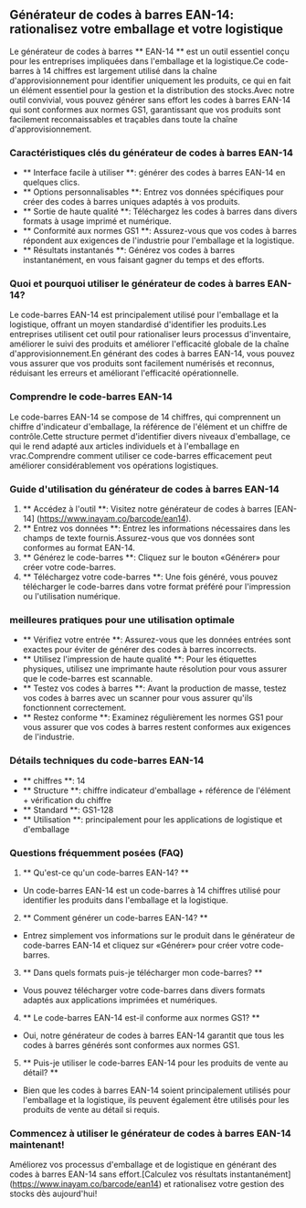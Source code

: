 ## Générateur de codes à barres EAN-14: rationalisez votre emballage et votre logistique

Le générateur de codes à barres ** EAN-14 ** est un outil essentiel conçu pour les entreprises impliquées dans l'emballage et la logistique.Ce code-barres à 14 chiffres est largement utilisé dans la chaîne d'approvisionnement pour identifier uniquement les produits, ce qui en fait un élément essentiel pour la gestion et la distribution des stocks.Avec notre outil convivial, vous pouvez générer sans effort les codes à barres EAN-14 qui sont conformes aux normes GS1, garantissant que vos produits sont facilement reconnaissables et traçables dans toute la chaîne d'approvisionnement.

### Caractéristiques clés du générateur de codes à barres EAN-14

- ** Interface facile à utiliser **: générer des codes à barres EAN-14 en quelques clics.
- ** Options personnalisables **: Entrez vos données spécifiques pour créer des codes à barres uniques adaptés à vos produits.
- ** Sortie de haute qualité **: Téléchargez les codes à barres dans divers formats à usage imprimé et numérique.
- ** Conformité aux normes GS1 **: Assurez-vous que vos codes à barres répondent aux exigences de l'industrie pour l'emballage et la logistique.
- ** Résultats instantanés **: Générez vos codes à barres instantanément, en vous faisant gagner du temps et des efforts.

### Quoi et pourquoi utiliser le générateur de codes à barres EAN-14?

Le code-barres EAN-14 est principalement utilisé pour l'emballage et la logistique, offrant un moyen standardisé d'identifier les produits.Les entreprises utilisent cet outil pour rationaliser leurs processus d'inventaire, améliorer le suivi des produits et améliorer l'efficacité globale de la chaîne d'approvisionnement.En générant des codes à barres EAN-14, vous pouvez vous assurer que vos produits sont facilement numérisés et reconnus, réduisant les erreurs et améliorant l'efficacité opérationnelle.

### Comprendre le code-barres EAN-14

Le code-barres EAN-14 se compose de 14 chiffres, qui comprennent un chiffre d'indicateur d'emballage, la référence de l'élément et un chiffre de contrôle.Cette structure permet d'identifier divers niveaux d'emballage, ce qui le rend adapté aux articles individuels et à l'emballage en vrac.Comprendre comment utiliser ce code-barres efficacement peut améliorer considérablement vos opérations logistiques.

### Guide d'utilisation du générateur de codes à barres EAN-14

1. ** Accédez à l'outil **: Visitez notre générateur de codes à barres [EAN-14] (https://www.inayam.co/barcode/ean14).
2. ** Entrez vos données **: Entrez les informations nécessaires dans les champs de texte fournis.Assurez-vous que vos données sont conformes au format EAN-14.
3. ** Générez le code-barres **: Cliquez sur le bouton «Générer» pour créer votre code-barres.
4. ** Téléchargez votre code-barres **: Une fois généré, vous pouvez télécharger le code-barres dans votre format préféré pour l'impression ou l'utilisation numérique.

### meilleures pratiques pour une utilisation optimale

- ** Vérifiez votre entrée **: Assurez-vous que les données entrées sont exactes pour éviter de générer des codes à barres incorrects.
- ** Utilisez l'impression de haute qualité **: Pour les étiquettes physiques, utilisez une imprimante haute résolution pour vous assurer que le code-barres est scannable.
- ** Testez vos codes à barres **: Avant la production de masse, testez vos codes à barres avec un scanner pour vous assurer qu'ils fonctionnent correctement.
- ** Restez conforme **: Examinez régulièrement les normes GS1 pour vous assurer que vos codes à barres restent conformes aux exigences de l'industrie.

### Détails techniques du code-barres EAN-14

- ** chiffres **: 14
- ** Structure **: chiffre indicateur d'emballage + référence de l'élément + vérification du chiffre
- ** Standard **: GS1-128
- ** Utilisation **: principalement pour les applications de logistique et d'emballage

### Questions fréquemment posées (FAQ)

1. ** Qu'est-ce qu'un code-barres EAN-14? **
- Un code-barres EAN-14 est un code-barres à 14 chiffres utilisé pour identifier les produits dans l'emballage et la logistique.

2. ** Comment générer un code-barres EAN-14? **
- Entrez simplement vos informations sur le produit dans le générateur de code-barres EAN-14 et cliquez sur «Générer» pour créer votre code-barres.

3. ** Dans quels formats puis-je télécharger mon code-barres? **
- Vous pouvez télécharger votre code-barres dans divers formats adaptés aux applications imprimées et numériques.

4. ** Le code-barres EAN-14 est-il conforme aux normes GS1? **
- Oui, notre générateur de codes à barres EAN-14 garantit que tous les codes à barres générés sont conformes aux normes GS1.

5. ** Puis-je utiliser le code-barres EAN-14 pour les produits de vente au détail? **
- Bien que les codes à barres EAN-14 soient principalement utilisés pour l'emballage et la logistique, ils peuvent également être utilisés pour les produits de vente au détail si requis.

### Commencez à utiliser le générateur de codes à barres EAN-14 maintenant!

Améliorez vos processus d'emballage et de logistique en générant des codes à barres EAN-14 sans effort.[Calculez vos résultats instantanément] (https://www.inayam.co/barcode/ean14) et rationalisez votre gestion des stocks dès aujourd'hui!